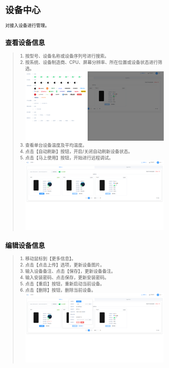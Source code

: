 # 设备中心

对接入设备进行管理。

## 查看设备信息

> 1. 按型号、设备名称或设备序列号进行搜索。
> 2. 按系统、设备制造商、CPU、屏幕分辨率、所在位置或设备状态进行筛选。
> ![img_1.png](img_1.png)
> 3. 查看单台设备温度及平均温度。
> 4. 点击【自动刷新】按钮，开启/关闭自动刷新设备状态。
> 5. 点击【马上使用】按钮，开始进行远程调试。
> ![img_3.png](img_3.png)

## 编辑设备信息

> 1. 移动鼠标到【更多信息】。
> 2. 点击【点击上传】选项，更新设备图片。
> 3. 输入设备备注、点击【保存】，更新设备备注。
> 4. 输入安装密码、点击保存，更新安装密码。
> 5. 点击【重启】按钮，重新启动当前设备。
> 6. 点击【删除】按钮，删除当前设备。
> ![img_2.png](img_2.png)
